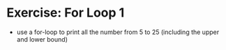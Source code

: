 # Exercise: For Loop 1
* use a for-loop to print all the number from 5 to 25 (including the upper and lower bound)
